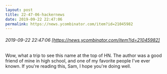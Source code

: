 ```yaml
---
layout: post
title: 22-47-06-hackernews
date: 2019-09-22 22:47:06
permalink: https://news.ycombinator.com/item?id=21045982
---
```


###### 2019-09-22 22:47:06 [https://news.ycombinator.com/item?id=21045982]
Wow, what a trip to see this name at the top of HN. The author was a good friend of mine in high school, and one of my favorite people I&#x27;ve ever known. If you&#x27;re reading this, Sam, I hope you&#x27;re doing well.
